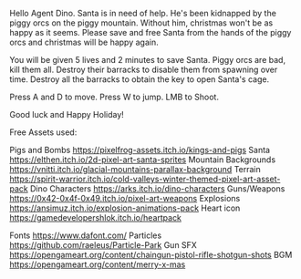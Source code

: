 Hello Agent Dino. Santa is in need of help. He's been kidnapped by the piggy orcs on the piggy mountain. Without him, christmas won't be as happy as it seems. Please save and free Santa from the hands of the piggy orcs and christmas will be happy again.

You will be given 5 lives and 2 minutes to save Santa.
Piggy orcs are bad, kill them all.
Destroy their barracks to disable them from spawning over time.
Destroy all the barracks to obtain the key to open Santa's cage.

Press A and D to move. Press W to jump. LMB to Shoot.

Good luck and Happy Holiday!

Free Assets used:

Pigs and Bombs https://pixelfrog-assets.itch.io/kings-and-pigs
Santa https://elthen.itch.io/2d-pixel-art-santa-sprites
Mountain Backgrounds https://vnitti.itch.io/glacial-mountains-parallax-background
Terrain https://spirit-warrior.itch.io/cold-valleys-winter-themed-pixel-art-asset-pack
Dino Characters https://arks.itch.io/dino-characters
Guns/Weapons https://0x42-0x4f-0x49.itch.io/pixel-art-weapons
Explosions https://ansimuz.itch.io/explosion-animations-pack
Heart icon https://gamedevelopershlok.itch.io/heartpack

Fonts https://www.dafont.com/
Particles https://github.com/raeleus/Particle-Park
Gun SFX https://opengameart.org/content/chaingun-pistol-rifle-shotgun-shots
BGM https://opengameart.org/content/merry-x-mas